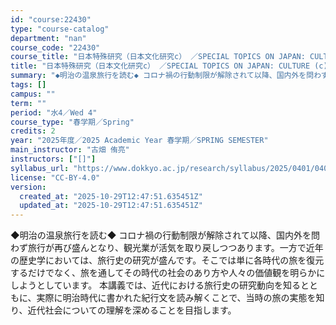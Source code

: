 ```yaml
---
id: "course:22430"
type: "course-catalog"
department: "nan"
course_code: "22430"
course_title: "日本特殊研究（日本文化研究c） ／SPECIAL TOPICS ON JAPAN: CULTURE (c)"
title: "日本特殊研究（日本文化研究c） ／SPECIAL TOPICS ON JAPAN: CULTURE (c)"
summary: "◆明治の温泉旅行を読む◆ コロナ禍の行動制限が解除されて以降、国内外を問わず旅行が再び盛んとなり、観光業が活気を取り戻しつつあります。一方で近年の歴史学においては、旅行史の研究が盛んです。そこでは単に各時代の旅を復元するだけでなく、旅を通し…"
tags: []
campus: ""
term: ""
period: "水4／Wed 4"
course_type: "春学期／Spring"
credits: 2
year: "2025年度／2025 Academic Year 春学期／SPRING SEMESTER"
main_instructor: "古畑 侑亮"
instructors: ["[]"]
syllabus_url: "https://www.dokkyo.ac.jp/research/syllabus/2025/0401/0401_22430_ja_JP.html"
license: "CC-BY-4.0"
version:
  created_at: "2025-10-29T12:47:51.635451Z"
  updated_at: "2025-10-29T12:47:51.635451Z"
---
```

◆明治の温泉旅行を読む◆ コロナ禍の行動制限が解除されて以降、国内外を問わず旅行が再び盛んとなり、観光業が活気を取り戻しつつあります。一方で近年の歴史学においては、旅行史の研究が盛んです。そこでは単に各時代の旅を復元するだけでなく、旅を通してその時代の社会のあり方や人々の価値観を明らかにしようとしています。 本講義では、近代における旅行史の研究動向を知るとともに、実際に明治時代に書かれた紀行文を読み解くことで、当時の旅の実態を知り、近代社会についての理解を深めることを目指します。
